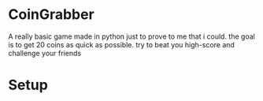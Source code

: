 # CoinGrabber
A really basic game made in python just to prove to me that i could.
the goal is to get 20 coins as quick as possible. try to beat you high-score and challenge your friends

# Setup
